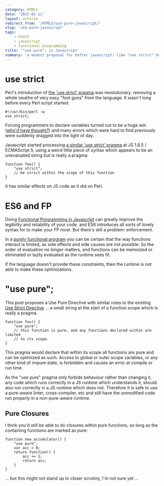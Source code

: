 ```yaml
---
category: HTML5
date: '2017-02-11'
layout: article
redirect_from: '/HTML5/use-pure-javascript/'
slug: 'use-pure-javascript'
tags:
    - html5
    - javascript
    - functional programming
title: '"use pure"; in Javascript'
summary: 'a modest proposal for better javascript: like "use strict" but purer.'
---
```


use strict
==========

Perl's introduction of [the 'use strict'
pragma](http://perldoc.perl.org/strict.html) was revolutionary, removing
a whole swathe of very easy "foot guns" from the language. It wasn't
long before every Perl script started:

~~~
#!/usr/bin/perl -w
use strict;
~~~

Forcing programmers to declare variables turned out to be a huge win
([who'd have
thought?](https://en.wikipedia.org/wiki/ALGOL_68#mode:_Declarations))
and many errors which were hard to find previously were suddenly dragged
into the light of day.

Javascript started processing [a similar 'use strict'
pragma](https://developer.mozilla.org/en-US/docs/Web/JavaScript/Reference/Strict_mode)
at JS 1.8.5 / ECMAScript 5, using a weird little piece of syntax which
appears to be an unevaluated string but is really a pragma:

~~~
function foo() {
    "use strict";
    // be strict within the scope of this function
}
~~~

It has similar effects on JS code as it did on Perl.

ES6 and FP
==========

Doing [Functional Programming in
Javascript](/html5/the-emperors-new-closure-functional-programming-in-javascript/)
can greatly improve the legibility and reliability of your code, and ES6
introduces all sorts of lovely syntax for to make your FP nicer. But
there's still a problem: enforcement.

In a [purely functional
program](https://en.wikipedia.org/wiki/Purely_functional_programming)
you can be certain that the way functions interact is limited, as side
effects and side causes are not possible. So the order of evaluation no
longer matters, and functions can be memoized or eliminated or lazily
evaluated as the runtime sees fit.

If the language doesn't provide these constraints, then the runtime is
not able to make these optimizations.

"use pure";
===========

This post proposes a Use Pure Directive with similar rules to the
existing [Use Strict
Directive](http://www.ecma-international.org/ecma-262/7.0/index.html#use-strict-directive)
... a small string at the start of a function scope which is really a
pragma.

~~~
function foo() {
    "use pure";
    // this function is pure, and any functions declared within are limited
    // to its scope.
}
~~~

This pragma would declare that within its scope all functions are pure
and can be optimized as such. Access to global or outer scope variables,
or any other kind of impure state, is forbidden and causes an error at
compile or run time.

As the "use pure" pragma only forbids behaviour rather than changing it,
any code which runs correctly in a JS runtime which understands it,
should also run correctly in a JS runtime which does not. Therefore it
is safe to use a pure-aware linter, cross-compiler, etc and still have
the unmodified code run properly in a non-pure-aware runtime.

Pure Closures
-------------

I think you'd still be able to do closures within pure functions, so long as the 
containing functions are marked as pure:

~~~
function new_accumulator() {
    "use pure";
    var acc = 0;
    return function() {
        acc += 1;
        return acc;
    }
}
~~~

... but this might not stand up to closer scrutiny, I'm not sure yet ...

